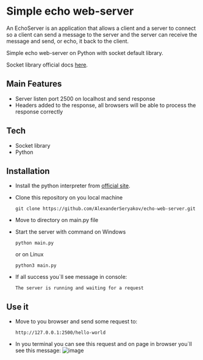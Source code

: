 # Simple echo web-server
An EchoServer is an application that allows a client and a server to connect so 
a client can send a message to the server and the server can receive the message and send,
or echo, it back to the client.

Simple echo web-server on Python with socket default library.

Socket library official docs [here](https://docs.python.org/3/library/socket.html).

## Main Features

- Server listen port 2500 on localhost and send response
- Headers added to the response, all browsers will be able to process the response correctly


## Tech

- Socket library
- Python 

## Installation

- Install the python interpreter from [official site](https://www.python.org/downloads/).
- Clone this repository on you local machine 
  ```
  git clone https://github.com/AlexanderSeryakov/echo-web-server.git
  ```
- Move to directory on main.py file
- Start the server with command on Windows

  ```
  python main.py
  ```
  or on Linux
  ```
  python3 main.py
  ```
- If all success you`ll see message in console:
  
  ```The server is running and waiting for a request```

## Use it

- Move to you browser and send some request to: 
  ```
  http://127.0.0.1:2500/hello-world
  ```
- In you terminal you can see this request and on page in browser you`ll see this message:
![image](https://github.com/AlexanderSeryakov/echo-web-server/assets/110708669/e577dbae-645b-46da-8f9b-10d2c22e2f34)


